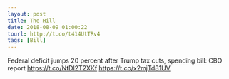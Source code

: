 ```yaml
---
layout: post
title: The Hill
date: 2018-08-09 01:00:22
tourl: http://t.co/t414UtTRv4
tags: [Bill]
---
```

Federal deficit jumps 20 percent after Trump tax cuts, spending bill: CBO report https://t.co/NtDl2T2XKf https://t.co/x2mjTd81UV